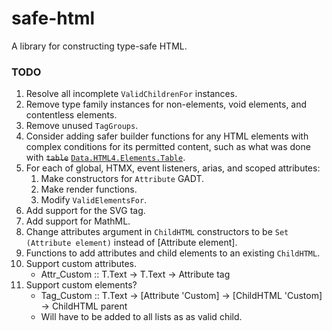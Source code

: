 # safe-html

A library for constructing type-safe HTML.

### TODO

1. Resolve all incomplete `ValidChildrenFor` instances.
2. Remove type family instances for non-elements, void elements, and contentless elements.
3. Remove unused `TagGroups`.
4. Consider adding safer builder functions for any HTML elements with
complex conditions for its permitted content, such as what was done with <del>`table`</del> <ins>`Data.HTML4.Elements.Table`</ins>.
5. For each of global, HTMX, event listeners, arias, and scoped
attributes:
    1. Make constructors for `Attribute` GADT.
    2. Make render functions.
    3. Modify `ValidElementsFor`.
6. Add support for the SVG tag.
7. Add support for MathML.
8. Change attributes argument in `ChildHTML` constructors to be `Set (Attribute element)` instead of [Attribute element].
9. Functions to add attributes and child elements to an existing `ChildHTML`.
10. Support custom attributes.
    * Attr_Custom :: T.Text -> T.Text -> Attribute tag
11. Support custom elements?
    * Tag_Custom :: T.Text -> [Attribute 'Custom] -> [ChildHTML 'Custom] -> ChildHTML parent
    * Will have to be added to all lists as as valid child.

